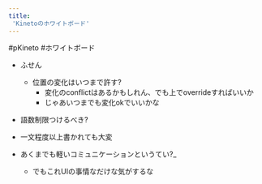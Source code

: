 ```yaml
---
title:
 'Kinetoのホワイトボード'
---
```


#pKineto #ホワイトボード
- ふせん
    - 位置の変化はいつまで許す?
        - 変化のconflictはあるかもしれん、でも上でoverrideすればいいか
        - じゃあいつまでも変化okでいいかな

- 語数制限つけるべき?
- 一文程度以上書かれても大変
- あくまでも軽いコミュニケーションというてい?_
    - でもこれUIの事情なだけな気がするな